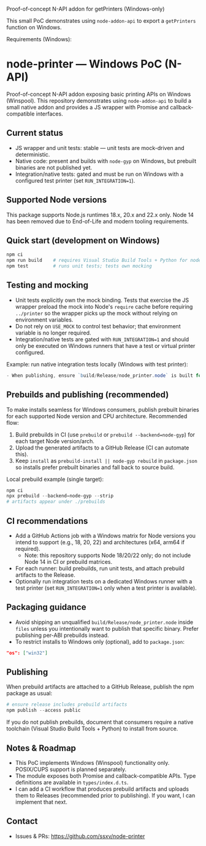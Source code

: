 Proof-of-concept N-API addon for getPrinters (Windows-only)

This small PoC demonstrates using `node-addon-api` to export a `getPrinters` function on Windows.

Requirements (Windows):

# node-printer — Windows PoC (N-API)

Proof-of-concept N-API addon exposing basic printing APIs on Windows (Winspool). This repository demonstrates using `node-addon-api` to build a small native addon and provides a JS wrapper with Promise and callback-compatible interfaces.

## Current status
- JS wrapper and unit tests: stable — unit tests are mock-driven and deterministic.
- Native code: present and builds with `node-gyp` on Windows, but prebuilt binaries are not published yet.
- Integration/native tests: gated and must be run on Windows with a configured test printer (set `RUN_INTEGRATION=1`).

## Supported Node versions
This package supports Node.js runtimes 18.x, 20.x and 22.x only. Node 14 has been removed due to End-of-Life and modern tooling requirements.

## Quick start (development on Windows)
```powershell
npm ci
npm run build    # requires Visual Studio Build Tools + Python for node-gyp
npm test         # runs unit tests; tests own mocking
```

## Testing and mocking
- Unit tests explicitly own the mock binding. Tests that exercise the JS wrapper preload the mock into Node's `require` cache before requiring `../printer` so the wrapper picks up the mock without relying on environment variables.
- Do not rely on `USE_MOCK` to control test behavior; that environment variable is no longer required.
- Integration/native tests are gated with `RUN_INTEGRATION=1` and should only be executed on Windows runners that have a test or virtual printer configured.

Example: run native integration tests locally (Windows with test printer):
```powershell
- When publishing, ensure `build/Release/node_printer.node` is built for your target environment or use prebuilds.

```

## Prebuilds and publishing (recommended)
To make installs seamless for Windows consumers, publish prebuilt binaries for each supported Node version and CPU architecture. Recommended flow:

1. Build prebuilds in CI (use `prebuild` or `prebuild --backend=node-gyp`) for each target Node version/arch.
2. Upload the generated artifacts to a GitHub Release (CI can automate this).
3. Keep `install` as `prebuild-install || node-gyp rebuild` in `package.json` so installs prefer prebuilt binaries and fall back to source build.

Local prebuild example (single target):
```powershell
npm ci
npx prebuild --backend=node-gyp --strip
# artifacts appear under ./prebuilds
```

## CI recommendations
- Add a GitHub Actions job with a Windows matrix for Node versions you intend to support (e.g., 18, 20, 22) and architectures (x64, arm64 if required).
	- Note: this repository supports Node 18/20/22 only; do not include Node 14 in CI or prebuild matrices.
- For each runner: build prebuilds, run unit tests, and attach prebuild artifacts to the Release.
- Optionally run integration tests on a dedicated Windows runner with a test printer (set `RUN_INTEGRATION=1` only when a test printer is available).

## Packaging guidance
- Avoid shipping an unqualified `build/Release/node_printer.node` inside `files` unless you intentionally want to publish that specific binary. Prefer publishing per-ABI prebuilds instead.
- To restrict installs to Windows only (optional), add to `package.json`:
```json
"os": ["win32"]
```

## Publishing
When prebuild artifacts are attached to a GitHub Release, publish the npm package as usual:
```powershell
# ensure release includes prebuild artifacts
npm publish --access public
```

If you do not publish prebuilds, document that consumers require a native toolchain (Visual Studio Build Tools + Python) to install from source.

## Notes & Roadmap
- This PoC implements Windows (Winspool) functionality only. POSIX/CUPS support is planned separately.
- The module exposes both Promise and callback-compatible APIs. Type definitions are available in `types/index.d.ts`.
- I can add a CI workflow that produces prebuild artifacts and uploads them to Releases (recommended prior to publishing). If you want, I can implement that next.

## Contact
- Issues & PRs: https://github.com/ssxv/node-printer
